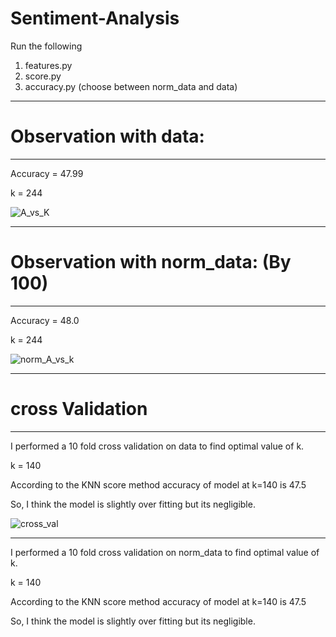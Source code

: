 # Sentiment-Analysis

Run the following

1. features.py
2. score.py
3. accuracy.py (choose between norm_data and data)

---------------------------------------------------------------------------------------------------------

# Observation with data:

---------------------------------------------------------------------------------------------------------

Accuracy = 47.99

k = 244

![A_vs_K](https://user-images.githubusercontent.com/17769945/54925103-a6179300-4f33-11e9-8505-e92eae6a1546.png)

---------------------------------------------------------------------------------------------------------

# Observation with norm_data: (By 100)

---------------------------------------------------------------------------------------------------------

Accuracy = 48.0

k = 244

![norm_A_vs_k](https://user-images.githubusercontent.com/17769945/54925747-ee838080-4f34-11e9-866d-d565a0c71788.png)


---------------------------------------------------------------------------------------------------------

# cross Validation

---------------------------------------------------------------------------------------------------------

I performed a 10 fold cross validation on data to find optimal value of k.

k = 140

According to the KNN score method accuracy of model at k=140 is 47.5

So, I think the model is slightly over fitting but its negligible.

![cross_val](https://user-images.githubusercontent.com/17769945/54925112-ad3ea100-4f33-11e9-85b7-4ee10f8ec1cc.png)

------------------------------------------------------------------------------------

I performed a 10 fold cross validation on norm_data to find optimal value of k.

k = 140

According to the KNN score method accuracy of model at k=140 is 47.5

So, I think the model is slightly over fitting but its negligible.

#
